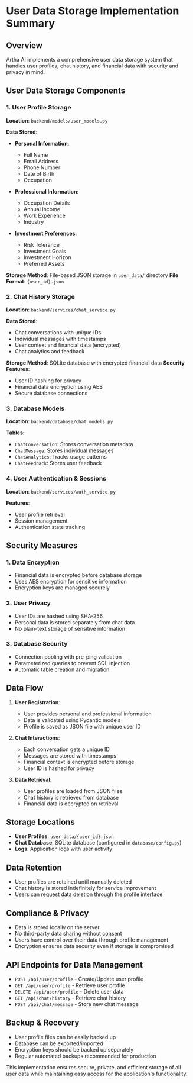 # User Data Storage Implementation Summary

## Overview
Artha AI implements a comprehensive user data storage system that handles user profiles, chat history, and financial data with security and privacy in mind.

## User Data Storage Components

### 1. User Profile Storage
**Location**: `backend/models/user_models.py`

**Data Stored**:
- **Personal Information**:
  - Full Name
  - Email Address
  - Phone Number
  - Date of Birth
  - Occupation

- **Professional Information**:
  - Occupation Details
  - Annual Income
  - Work Experience
  - Industry

- **Investment Preferences**:
  - Risk Tolerance
  - Investment Goals
  - Investment Horizon
  - Preferred Assets

**Storage Method**: File-based JSON storage in `user_data/` directory
**File Format**: `{user_id}.json`

### 2. Chat History Storage
**Location**: `backend/services/chat_service.py`

**Data Stored**:
- Chat conversations with unique IDs
- Individual messages with timestamps
- User context and financial data (encrypted)
- Chat analytics and feedback

**Storage Method**: SQLite database with encrypted financial data
**Security Features**:
- User ID hashing for privacy
- Financial data encryption using AES
- Secure database connections

### 3. Database Models
**Location**: `backend/database/chat_models.py`

**Tables**:
- `ChatConversation`: Stores conversation metadata
- `ChatMessage`: Stores individual messages
- `ChatAnalytics`: Tracks usage patterns
- `ChatFeedback`: Stores user feedback

### 4. User Authentication & Sessions
**Location**: `backend/services/auth_service.py`

**Features**:
- User profile retrieval
- Session management
- Authentication state tracking

## Security Measures

### 1. Data Encryption
- Financial data is encrypted before database storage
- Uses AES encryption for sensitive information
- Encryption keys are managed securely

### 2. User Privacy
- User IDs are hashed using SHA-256
- Personal data is stored separately from chat data
- No plain-text storage of sensitive information

### 3. Database Security
- Connection pooling with pre-ping validation
- Parameterized queries to prevent SQL injection
- Automatic table creation and migration

## Data Flow

1. **User Registration**:
   - User provides personal and professional information
   - Data is validated using Pydantic models
   - Profile is saved as JSON file with unique user ID

2. **Chat Interactions**:
   - Each conversation gets a unique ID
   - Messages are stored with timestamps
   - Financial context is encrypted before storage
   - User ID is hashed for privacy

3. **Data Retrieval**:
   - User profiles are loaded from JSON files
   - Chat history is retrieved from database
   - Financial data is decrypted on retrieval

## Storage Locations

- **User Profiles**: `user_data/{user_id}.json`
- **Chat Database**: SQLite database (configured in `database/config.py`)
- **Logs**: Application logs with user activity

## Data Retention

- User profiles are retained until manually deleted
- Chat history is stored indefinitely for service improvement
- Users can request data deletion through the profile interface

## Compliance & Privacy

- Data is stored locally on the server
- No third-party data sharing without consent
- Users have control over their data through profile management
- Encryption ensures data security even if storage is compromised

## API Endpoints for Data Management

- `POST /api/user/profile` - Create/Update user profile
- `GET /api/user/profile` - Retrieve user profile
- `DELETE /api/user/profile` - Delete user data
- `GET /api/chat/history` - Retrieve chat history
- `POST /api/chat/message` - Store new chat message

## Backup & Recovery

- User profile files can be easily backed up
- Database can be exported/imported
- Encryption keys should be backed up separately
- Regular automated backups recommended for production

This implementation ensures secure, private, and efficient storage of all user data while maintaining easy access for the application's functionality.